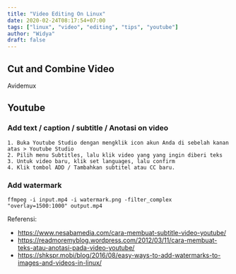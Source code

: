 ```yaml
---
title: "Video Editing On Linux"
date: 2020-02-24T08:17:54+07:00
tags: ["linux", "video", "editing", "tips", "youtube"]
author: "Widya"
draft: false
---
```


## Cut and Combine Video

Avidemux

## Youtube
### Add text / caption / subtitle / Anotasi on video
```
1. Buka Youtube Studio dengan mengklik icon akun Anda di sebelah kanan atas > Youtube Studio
2. Pilih menu Subtitles, lalu klik video yang yang ingin diberi teks
3. Untuk video baru, klik set languages, lalu confirm
4. Klik tombol ADD / Tambahkan subtitel atau CC baru.
```

### Add watermark
```
ffmpeg -i input.mp4 -i watermark.png -filter_complex "overlay=1500:1000" output.mp4
```

Referensi:

* https://www.nesabamedia.com/cara-membuat-subtitle-video-youtube/
* https://readmoremyblog.wordpress.com/2012/03/11/cara-membuat-teks-atau-anotasi-pada-video-youtube/
* https://shkspr.mobi/blog/2016/08/easy-ways-to-add-watermarks-to-images-and-videos-in-linux/
